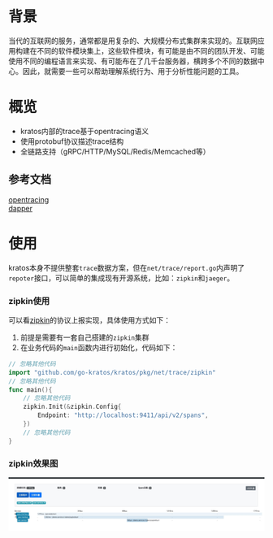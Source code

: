 # 背景

当代的互联网的服务，通常都是用复杂的、大规模分布式集群来实现的。互联网应用构建在不同的软件模块集上，这些软件模块，有可能是由不同的团队开发、可能使用不同的编程语言来实现、有可能布在了几千台服务器，横跨多个不同的数据中心。因此，就需要一些可以帮助理解系统行为、用于分析性能问题的工具。

# 概览

* kratos内部的trace基于opentracing语义
* 使用protobuf协议描述trace结构
* 全链路支持（gRPC/HTTP/MySQL/Redis/Memcached等）
 
## 参考文档

[opentracing](https://github.com/opentracing-contrib/opentracing-specification-zh/blob/master/specification.md)  
[dapper](https://bigbully.github.io/Dapper-translation/)

# 使用

kratos本身不提供整套`trace`数据方案，但在`net/trace/report.go`内声明了`repoter`接口，可以简单的集成现有开源系统，比如：`zipkin`和`jaeger`。

### zipkin使用

可以看[zipkin](https://github.com/go-kratos/kratos/tree/master/pkg/net/trace/zipkin)的协议上报实现，具体使用方式如下：

1. 前提是需要有一套自己搭建的`zipkin`集群
2. 在业务代码的`main`函数内进行初始化，代码如下：

```go
// 忽略其他代码
import "github.com/go-kratos/kratos/pkg/net/trace/zipkin"
// 忽略其他代码
func main(){
    // 忽略其他代码
    zipkin.Init(&zipkin.Config{
        Endpoint: "http://localhost:9411/api/v2/spans",
    })
    // 忽略其他代码
}
```

### zipkin效果图

![zipkin](img/zipkin.jpg)
